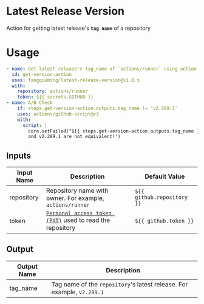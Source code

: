 # Latest Release Version
Action for getting latest release's **`tag name`** of a repository
# Usage
```yaml
- name: Get latest release's tag_name of `actions/runner` using action
  id: get-version-action
  uses: fangqiuming/latest-release-version@v1.0.x
  with:
    repository: actions/runner
    token: ${{ secrets.GITHUB }}
- name: A/B Check
    if: steps.get-version-action.outputs.tag_name != 'v2.289.1'
    uses: actions/github-script@v3
    with:
      script: |
        core.setFailed("${{ steps.get-version-action.outputs.tag_name }} \
        and v2.289.1 are not equivalent!')
```
## Inputs
| Input Name  | Description                                                       | Default Value              |
|-------------|-------------------------------------------------------------------|----------------------------|
| repository  | Repository name with owner. For example, `actions/runner`         | `${{ github.repository }}` |
| token       | [`Personal access token (PAT)`][PAT] used to read the repository  | `${{ github.token }}`      |

[PAT]: https://help.github.com/en/actions/automating-your-workflow-with-github-actions/creating-and-using-encrypted-secrets

## Output
| Output Name | Description                                                                                    |
|-------------|------------------------------------------------------------------------------------------------|
| tag_name    | Tag name of the `repository`'s latest release. For example, `v2.289.1`                         |
